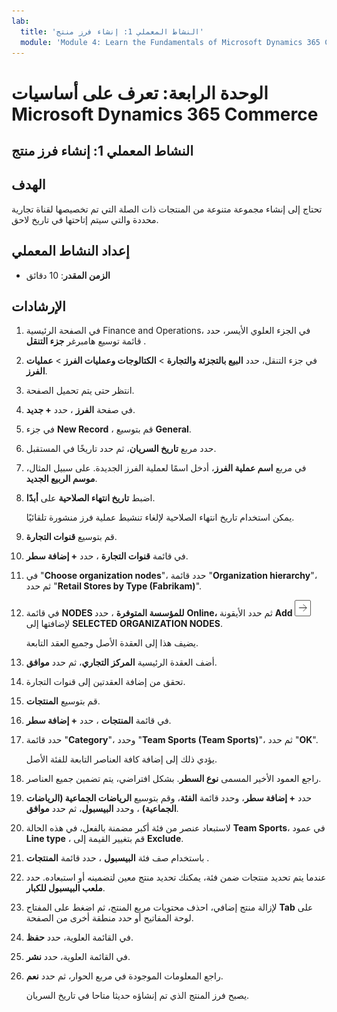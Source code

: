 ```yaml
---
lab:
  title: 'النشاط المعملي 1: إنشاء فرز منتج'
  module: 'Module 4: Learn the Fundamentals of Microsoft Dynamics 365 Commerce'
---
```


# الوحدة الرابعة: تعرف على أساسيات Microsoft Dynamics 365 Commerce

## النشاط المعملي 1: إنشاء فرز منتج

## الهدف

تحتاج إلى إنشاء مجموعة متنوعة من المنتجات ذات الصلة التي تم تخصيصها لقناة تجارية محددة والتي سيتم إتاحتها في تاريخ لاحق. 

## إعداد النشاط المعملي

   - **الزمن المقدر**: 10 دقائق

## الإرشادات

1.  في الصفحة الرئيسية Finance and Operations، في الجزء العلوي الأيسر، حدد قائمة توسيع هامبرغر **جزء التنقل** .

2.  في جزء التنقل، حدد **البيع بالتجزئة والتجارة** > **الكتالوجات وعمليات الفرز** > **عمليات الفرز**.

3.  انتظر حتى يتم تحميل الصفحة.

4.  في صفحة **الفرز** ، حدد **+ جديد**.

5.  في جزء **New Record** ، قم بتوسيع **General**.

6.  حدد مربع **تاريخ السريان**، ثم حدد تاريخًا في المستقبل.

7.  في مربع **اسم عملية الفرز**، أدخل اسمًا لعملية الفرز الجديدة. على سبيل المثال، **موسم الربيع الجديد**.

8.  اضبط **تاريخ انتهاء الصلاحية** على **أبدًا**.

    يمكن استخدام تاريخ انتهاء الصلاحية لإلغاء تنشيط عملية فرز منشورة تلقائيًا.

9.  قم بتوسيع **قنوات التجارة**.

10. في قائمة **قنوات التجارة** ، حدد **+ إضافة سطر**.

11. في "**Choose organization nodes**"، حدد قائمة "**Organization hierarchy**"، ثم حدد "**Retail Stores by Type (Fabrikam)**".

12. في قائمة **NODES للمؤسسة المتوفرة** ، حدد **Online،** ثم حدد الأيقونة **Add** ![Picture 15](./media/04-learn-the-fundamentals-of-dynamics-365-commerce-17.png) لإضافتها إلى **SELECTED ORGANIZATION NODES**.

    يضيف هذا إلى العقدة الأصل وجميع العقد التابعة.

13. أضف العقدة الرئيسية **المركز التجاري**، ثم حدد **موافق**.

14. تحقق من إضافة العقدتين إلى قنوات التجارة.

15. قم بتوسيع **المنتجات**.

16. في قائمة **المنتجات** ، حدد **+ إضافة سطر**.

17. حدد قائمة "**Category**"، وحدد "**Team Sports (Team Sports)**"، ثم حدد "**OK**".

    يؤدي ذلك إلى إضافة كافة العناصر التابعة للفئة الأصل.

18. راجع العمود الأخير المسمى **نوع السطر**. بشكل افتراضي، يتم تضمين جميع العناصر.

19. حدد **+ إضافة سطر**، وحدد قائمة **الفئة**، وقم بتوسيع **الرياضات الجماعية (الرياضات الجماعية)** ، وحدد **البيسبول**، ثم حدد **موافق**.

20. لاستبعاد عنصر من فئة أكبر مضمنة بالفعل، في هذه الحالة **Team Sports**، في عمود **Line type** ، قم بتغيير القيمة إلى **Exclude**.

21. باستخدام صف فئة **البيسبول** ، حدد قائمة **المنتجات** .

22. عندما يتم تحديد منتجات ضمن فئة، يمكنك تحديد منتج معين لتضمينه أو استبعاده. حدد **ملعب البيسبول للكبار**.

23. لإزالة منتج إضافي، احذف محتويات مربع المنتج، ثم اضغط على المفتاح **Tab** على لوحة المفاتيح أو حدد منطقة أخرى من الصفحة.

24. في القائمة العلوية، حدد **حفظ**.

25. في القائمة العلوية، حدد **نشر**.

26. راجع المعلومات الموجودة في مربع الحوار، ثم حدد **نعم**.

    يصبح فرز المنتج الذي تم إنشاؤه حديثا متاحا في تاريخ السريان.

